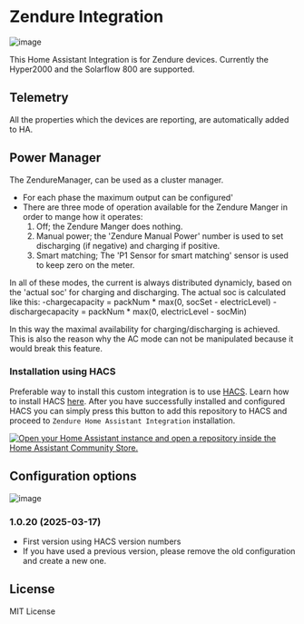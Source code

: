 # Zendure Integration
![image](https://github.com/user-attachments/assets/393fec2b-af03-4876-a2d3-3bb3111de1d0)

This Home Assistant Integration is for Zendure devices.
Currently the Hyper2000 and the Solarflow 800 are supported.

## Telemetry
All the properties which the devices are reporting, are automatically added to HA.

## Power Manager
The ZendureManager, can be used as a cluster manager.
- For each phase the maximum output can be configured'
- There are three mode of operation available for the Zendure Manger in order to mange how it operates:
    1) Off; the Zendure Manger does nothing.
    2) Manual power; the 'Zendure Manual Power' number is used to set discharging (if negative) and charging if positive.
    3) Smart matching; The 'P1 Sensor for smart matching' sensor is used to keep zero on the meter.

In all of these modes, the current is always distributed dynamicly, based on the 'actual soc' for charging and discharging.
The actual soc is calculated like this:
    -chargecapacity = packNum * max(0, socSet - electricLevel)
    -dischargecapacity = packNum * max(0, electricLevel - socMin)


In this way the maximal availability for charging/discharging is achieved. This is also the reason why the AC mode can not be manipulated because it would break this feature.


### Installation using HACS

Preferable way to install this custom integration is to use [HACS](https://www.hacs.xyz/). Learn how to install HACS [here](https://www.hacs.xyz/docs/use/download/download).
After you have successfully installed and configured HACS you can simply press this button to add this repository to HACS and proceed to `Zendure Home Assistant Integration` installation.

[![Open your Home Assistant instance and open a repository inside the Home Assistant Community Store.](https://my.home-assistant.io/badges/hacs_repository.svg)](https://my.home-assistant.io/redirect/hacs_repository/?owner=FireSon&repository=Zendure-HA&category=integration)

## Configuration options

![image](https://github.com/user-attachments/assets/a92daa42-99aa-41fa-880a-d7acd19185da)

### 1.0.20 (2025-03-17)
- First version using HACS version numbers
- If you have used a previous version, please remove the old configuration and create a new one.

## License

MIT License
